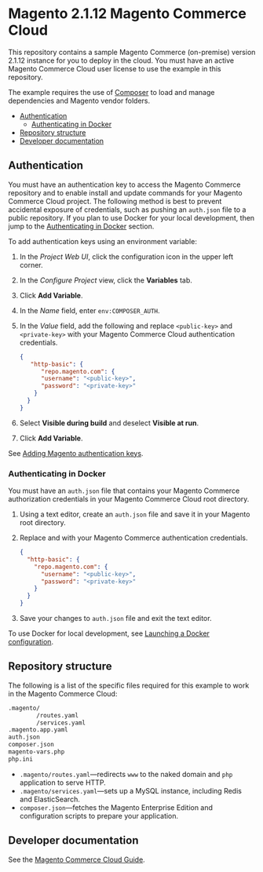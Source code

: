 # Magento 2.1.12 Magento Commerce Cloud

This repository contains a sample Magento Commerce (on-premise) version 2.1.12 instance for you to deploy in the cloud. You must have an active Magento Commerce Cloud user license to use the example in this repository.

The example requires the use of [Composer](https://getcomposer.org/doc/) to load and manage dependencies and Magento vendor folders.

-  [Authentication](#authentication)
    -  [Authenticating in Docker](#authenticating-in-docker)
-  [Repository structure](#repository-structure)
-  [Developer documentation](#developer-documentation)

## Authentication

You must have an authentication key to access the Magento Commerce repository and to enable install and update commands for your Magento Commerce Cloud project. 
The following method is best to prevent accidental exposure of credentials, such as pushing an `auth.json` file to a public repository. If you plan to use Docker for your local development, then jump to the [Authenticating in Docker](#authenticating-in-docker) section.

To add authentication keys using an environment variable:

1.  In the _Project Web UI_, click the configuration icon in the upper left corner.

1.  In the _Configure Project_ view, click the **Variables** tab.

1.  Click **Add Variable**.

1.  In the _Name_ field, enter `env:COMPOSER_AUTH`.

1.  In the _Value_ field, add the following and replace `<public-key>` and `<private-key>` with your Magento Commerce Cloud authentication credentials.

    ```json
    {
       "http-basic": {
          "repo.magento.com": {
          "username": "<public-key>",
          "password": "<private-key>"
        }
      }
    }
    ```

1.  Select **Visible during build** and deselect **Visible at run**.

1.  Click **Add Variable**.

See [Adding Magento authentication keys](https://devdocs.magento.com/guides/v2.1/cloud/setup/first-time-setup-import-prepare.html#auth-json).

### Authenticating in Docker

You must have an `auth.json` file that contains your Magento Commerce authorization credentials in your Magento Commerce Cloud root directory.

1.  Using a text editor, create an `auth.json` file and save it in your Magento root directory.

1.  Replace <public-key> and <private-key> with your Magento Commerce authentication credentials.

    ```json
    {
      "http-basic": {
        "repo.magento.com": {
          "username": "<public-key>",
          "password": "<private-key>"
        }
      }
    }
    ```

1.  Save your changes to `auth.json` file and exit the text editor.

To use Docker for local development, see [Launching a Docker configuration](https://devdocs.magento.com/guides/v2.1/cloud/docker/docker-config.html).

## Repository structure

The following is a list of the specific files required for this example to work in the Magento Commerce Cloud:

```bash
.magento/
        /routes.yaml
        /services.yaml
.magento.app.yaml
auth.json
composer.json
magento-vars.php
php.ini
```

-  `.magento/routes.yaml`—redirects `www` to the naked domain and `php` application to serve HTTP.
-  `.magento/services.yaml`—sets up a MySQL instance, including Redis and ElasticSearch. 
-  `composer.json`—fetches the Magento Enterprise Edition and configuration scripts to prepare your application.

## Developer documentation

See the [Magento Commerce Cloud Guide](http://devdocs.magento.com/guides/v2.1/cloud/bk-cloud.html).
